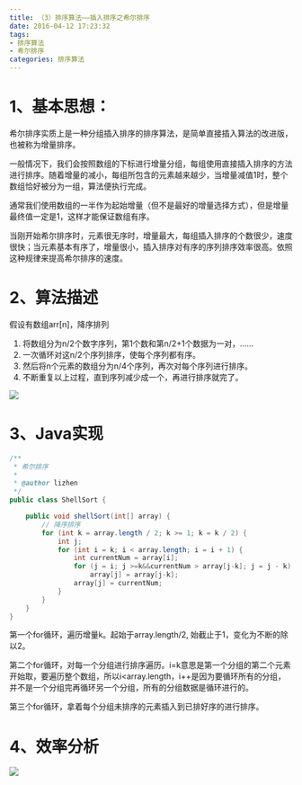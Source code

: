 ```yaml
---
title: （3）排序算法——插入排序之希尔排序
date: 2016-04-12 17:23:32
tags: 
- 排序算法
- 希尔排序
categories: 排序算法
---
```

# 1、基本思想： #
希尔排序实质上是一种分组插入排序的排序算法，是简单直接插入算法的改进版，也被称为增量排序。

一般情况下，我们会按照数组的下标进行增量分组，每组使用直接插入排序的方法进行排序。随着增量的减小，每组所包含的元素越来越少，当增量减值1时，整个数组恰好被分为一组，算法便执行完成。
<!-- more -->
通常我们使用数组的一半作为起始增量（但不是最好的增量选择方式），但是增量最终值一定是1，这样才能保证数组有序。

当刚开始希尔排序时，元素很无序时，增量最大，每组插入排序的个数很少，速度很快；当元素基本有序了，增量很小，插入排序对有序的序列排序效率很高。依照这种规律来提高希尔排序的速度。

# 2、算法描述 #

假设有数组arr[n]，降序排列
1. 将数组分为n/2个数字序列，第1个数和第n/2+1个数据为一对，……
2. 一次循环对这n/2个序列排序，使每个序列都有序。
3. 然后将n个元素的数组分为n/4个序列，再次对每个序列进行排序。
4. 不断重复以上过程，直到序列减少成一个，再进行排序就完了。

![](http://7xsp5x.com2.z0.glb.clouddn.com/paixusuanfa3-1.png)
# 3、Java实现 #
```java
/**
 * 希尔排序
 * 
 * @author lizhen
 */
public class ShellSort {

	public void shellSort(int[] array) {
		// 降序排序
		for (int k = array.length / 2; k >= 1; k = k / 2) {
			int j;
			for (int i = k; i < array.length; i = i + 1) {
				int currentNum = array[i];
				for (j = i; j >=k&&currentNum > array[j-k]; j = j - k) 
					array[j] = array[j-k];
				array[j] = currentNum;
			}
		}
	}
}
```
第一个for循环，遍历增量k。起始于array.length/2, 始截止于1，变化为不断的除以2。

第二个for循环，对每一个分组进行排序遍历。i=k意思是第一个分组的第二个元素开始取，要遍历整个数组，所以i<array.length，i++是因为要循环所有的分组，并不是一个分组完再循环另一个分组，所有的分组数据是循环进行的。

第三个for循环，拿着每个分组未排序的元素插入到已排好序的进行排序。

# 4、效率分析 #

![](http://7xsp5x.com2.z0.glb.clouddn.com/paixusuanfa3-2.png)